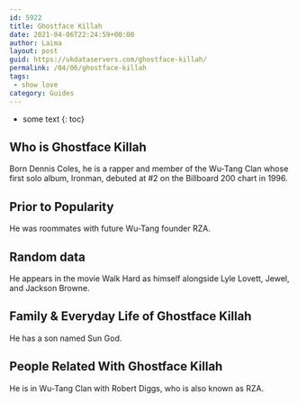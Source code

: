 ```yaml
---
id: 5922
title: Ghostface Killah
date: 2021-04-06T22:24:59+00:00
author: Laima
layout: post
guid: https://ukdataservers.com/ghostface-killah/
permalink: /04/06/ghostface-killah
tags:
 - show love
category: Guides
---
```


* some text
{: toc}


## Who is Ghostface Killah
                  
                  
                  
Born Dennis Coles, he is a rapper and member of the Wu-Tang Clan whose first solo album, Ironman, debuted at #2 on the Billboard 200 chart in 1996.
                  
              
            
              
            
                
                
                
## Prior to Popularity
                  
                  
                  
He was roommates with future Wu-Tang founder RZA.
                  
              
            
              
            
                
                
                
## Random data
                  
                  
                  
He appears in the movie Walk Hard as himself alongside Lyle Lovett, Jewel, and Jackson Browne.
                  
              
            
              
            
                
                
                
## Family & Everyday Life of Ghostface Killah
                  
                  
                  
He has a son named Sun God.
                  
              
            
              
            
                
                
                
## People Related With Ghostface Killah
                  
                  
                  
He is in Wu-Tang Clan with Robert Diggs, who is also known as RZA.
                  
              
            
              
            
                
              
            
              
              
            
            
              
            
          
          
          